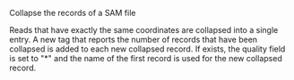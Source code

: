 Collapse the records of a SAM file

Reads that have exactly the same coordinates are collapsed into a single entry. A new tag that reports the number of records that have been collapsed is added to each new collapsed record. If exists, the quality field is set to "*" and the name of the first record is used for the new collapsed record.
